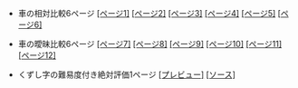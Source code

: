 - 車の相対比較6ページ [[ページ1]](https://blog.henryfren.ch/pages/car-1jhTHfI) [[ページ2]](https://blog.henryfren.ch/pages/car-2vrRJxI) [[ページ3]](https://blog.henryfren.ch/pages/car-3qLY4e7) [[ページ4]](https://blog.henryfren.ch/pages/car-4uaiNaz) [[ページ5]](https://blog.henryfren.ch/pages/car-5werX82) [[ページ6]](https://blog.henryfren.ch/pages/car-6gx07DJ)

- 車の曖昧比較6ページ [[ページ7]](https://blog.henryfren.ch/pages/car-7hzpPJ1) [[ページ8]](https://blog.henryfren.ch/pages/car-8yQdqVA) [[ページ9]](https://blog.henryfren.ch/pages/car-9qY2MTA) [[ページ10]](https://blog.henryfren.ch/pages/car-AnPC58p) [[ページ11]](https://blog.henryfren.ch/pages/car-BhNT6tq) [[ページ12]](https://blog.henryfren.ch/pages/car-CJXmFu8)

- くずし字の難易度付き絶対評価1ページ [[プレビュー]](https://blog.henryfren.ch/pages/kuzushi) [[ソース]](https://raw.githubusercontent.com/zchenry/pages/master/kuzushi.html)
